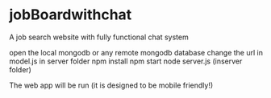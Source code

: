 # jobBoardwithchat
A job search website with fully functional chat system

open the local mongodb or any remote mongodb database
change the url in model.js in server folder
npm install
npm start 
node server.js (inserver folder)

The web app will be run (it is designed to be mobile friendly!)
